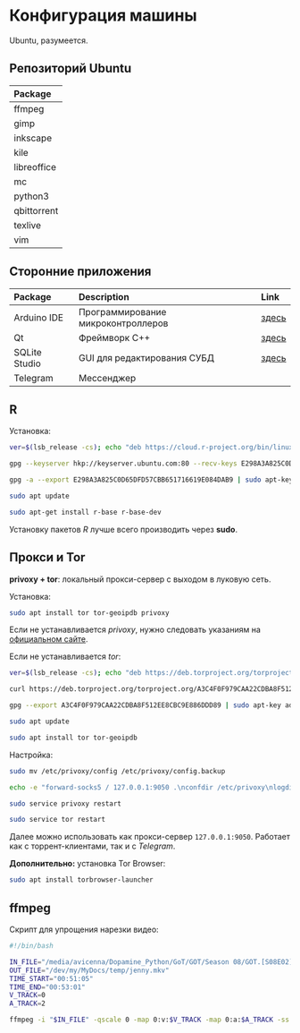 # Конфигурация машины

Ubuntu, разумеется.

## Репозиторий Ubuntu

| Package |
|:--------|
| ffmpeg | Нарезка видео (см. ниже) |
| gimp | Редактор растровых изображений |
| inkscape | Редактор векторных изображений |
| kile | GUI для TeX |
| libreoffice | Набор офисных программ |
| mc | Консольный файловый менеджер |
| python3 | Python 3 |
| qbittorrent | Торрент-клиент |
| texlive | Набор пакетов TeX |
| vim | Консольный текстовый редактор |

## Сторонние приложения

| Package | Description | Link |
|:--------|:-----|:-----|
| Arduino IDE | Программирование микроконтроллеров | [здесь](https://www.arduino.cc/en/Main/Software) |
| Qt | Фреймворк C++ | [здесь](https://www.qt.io/download-qt-installer)|
| SQLite Studio | GUI для редактирования СУБД | [здесь](https://sqlitestudio.pl/index.rvt?act=download) |
| Telegram | Мессенджер ||

## R

Установка:

```bash
ver=$(lsb_release -cs); echo "deb https://cloud.r-project.org/bin/linux/ubuntu "$ver"-cran35/" | sudo tee -a /etc/apt/sources.list

gpg --keyserver hkp://keyserver.ubuntu.com:80 --recv-keys E298A3A825C0D65DFD57CBB651716619E084DAB9

gpg -a --export E298A3A825C0D65DFD57CBB651716619E084DAB9 | sudo apt-key add -

sudo apt update

sudo apt-get install r-base r-base-dev
```

Установку пакетов *R* лучше всего производить через **sudo**.

## Прокси и Tor

**privoxy + tor**: локальный прокси-сервер с выходом в луковую сеть.

Установка:

```bash
sudo apt install tor tor-geoipdb privoxy
```

Если не устанавливается *privoxy*, нужно следовать указаниям на [официальном сайте](https://www.privoxy.org/).

Если не устанавливается *tor*:

```bash
ver=$(lsb_release -cs); echo "deb https://deb.torproject.org/torproject.org "$ver" main" | sudo tee -a /etc/apt/sources.list

curl https://deb.torproject.org/torproject.org/A3C4F0F979CAA22CDBA8F512EE8CBC9E886DDD89.asc | gpg --import

gpg --export A3C4F0F979CAA22CDBA8F512EE8CBC9E886DDD89 | sudo apt-key add -

sudo apt update

sudo apt install tor tor-geoipdb
```

Настройка:

```bash
sudo mv /etc/privoxy/config /etc/privoxy/config.backup

echo -e "forward-socks5 / 127.0.0.1:9050 .\nconfdir /etc/privoxy\nlogdir /var/log/privoxy\nactionsfile default.action\nactionsfile user.action\nfilterfile default.filter\nlogfile logfile\ndebug 4096\ndebug 8192\nuser-manual /usr/share/doc/privoxy/user-manual\nlisten-address 127.0.0.1:8118\ntoggle 1\nenable-remote-toggle 0\nenable-edit-actions 0\nenable-remote-http-toggle 0\nbuffer-limit 4096" | sudo tee /etc/privoxy/config

sudo service privoxy restart

sudo service tor restart
```

Далее можно использовать как прокси-сервер `127.0.0.1:9050`.
Работает как с торрент-клиентами, так и с *Telegram*.

**Дополнительно:** установка Tor Browser:

```bash
sudo apt install torbrowser-launcher
```

## ffmpeg

Скрипт для упрощения нарезки видео:

```bash
#!/bin/bash

IN_FILE="/media/avicenna/Dopamine_Python/GoT/GOT/Season 08/GOT.[S08E02].2xRu.En.[qqss44].mkv"
OUT_FILE="/dev/my/MyDocs/temp/jenny.mkv"
TIME_START="00:51:05"
TIME_END="00:53:01"
V_TRACK=0
A_TRACK=2

ffmpeg -i "$IN_FILE" -qscale 0 -map 0:v:$V_TRACK -map 0:a:$A_TRACK -ss $TIME_START -to $TIME_END "$OUT_FILE"
```
